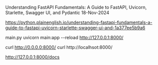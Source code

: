 Understanding FastAPI Fundamentals: A Guide to FastAPI, Uvicorn, Starlette, Swagger UI, and Pydantic
18-Nov-2024

https://python.plainenglish.io/understanding-fastapi-fundamentals-a-guide-to-fastapi-uvicorn-starlette-swagger-ui-and-1a377ee5b9a6

main.py
uvicorn main:app --reload
http://127.0.0.1:8000/

curl http://0.0.0.0:8000/
curl http://localhsot:8000/

http://127.0.0.1:8000/docs